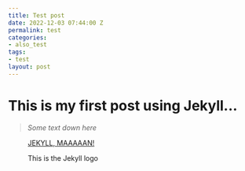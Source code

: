 ```yaml
---
title: Test post
date: 2022-12-03 07:44:00 Z
permalink: test
categories:
- also_test
tags:
- test
layout: post
---
```


# This is my first post using Jekyll...
> *Some text down here*

<figure>
   <a href="https://jekyllrb.com">
     <p>JEKYLL, MAAAAAN!</p>
   </a>
   <figcaption>This is the Jekyll logo</figcaption>
</figure>
